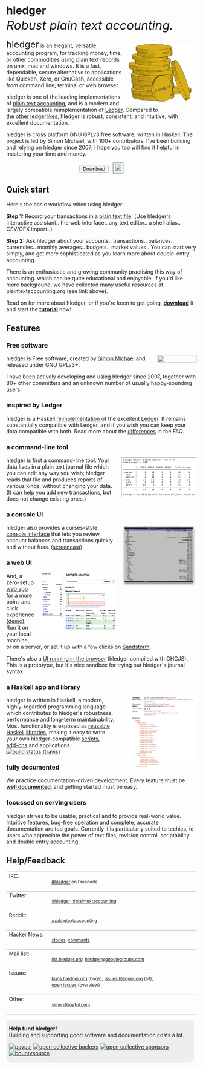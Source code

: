 <style>
 .highslide img {max-width:200px; float:right; margin:0 0 1em 1em;}
 .highslide-caption {color:white; background-color:black;}
 a {white-space:nowrap;}

/* h2 { font-size:x-large; margin-top:.5em; } */
/* h3 { font-size:large; margin-bottom:.2em; } */
tr { border-top:thin solid #bbb; border-bottom:thin solid #bbb; vertical-align:top; }
td:nth-child(1) { padding-right:1em; white-space:nowrap; }
.col-sm-3, .col-sm-4 {
  padding:0;
}
.contentbox {
  margin:1em .5em .5em 0;
  padding:.1em .5em;
  border-radius:1em;
}
#introduction {
/*  background-color:#ffb; */
}
#help {
  background-color:#fdd;
}
#reference {
  background-color:#eef;
  text-align:left;
}
#reference .subcontent {
  margin-left:1em;
}
#dev {
  background-color:#eee;
  text-align:left;
}
#dev .subcontent {
  margin-left:1em;
}
#wiki {
  background-color:#efe;
  text-align:center;
}
#wiki .subcontent {
}

#tagline {
  font-size:xx-large;
  font-style:italic; 
  position:relative; 
  top:-.5em;
}

</style>

# hledger

<div id=tagline>
Robust plain text accounting.
<!-- Friendly, robust plain text accounting. -->
<!-- Robust, powerful, plain text accounting. -->
<!-- Robust, precise, plain text accounting. -->
<!-- Plain text accounting for everyone. -->
<!-- Making accounting fun for techies. -->
</div>

<img id="coins" src="_static/images/coins2-248.png" style="width:33%; float:right; margin:1em 1em 0 1em;" />
<span style="font-size:x-large;">hledger</span> 
is an elegant, versatile accounting program, 
for tracking money, time, or other commodities
using plain text records
on unix, mac and windows. 
It is a fast, dependable, secure alternative to 
applications like Quicken, Xero, or GnuCash,
accessible from command line, terminal or web browser.

hledger is one of the leading implementations of [plain text accounting](http://plaintextaccounting.org),
and is a modern and largely compatible reimplementation of [Ledger](https://ledger-cli.org).
Compared to [the other ledgerlikes](https://plaintextaccounting.org/#software), 
hledger is robust, consistent, and intuitive, with excellent documentation.

hledger is cross platform GNU GPLv3 free software, written in Haskell.
The project is led by Simon Michael, with 100+ contributors.
I've been building and relying on hledger since 2007;
I hope you too will find it helpful in mastering your time and money.

<div class="row" style="text-align:center; ">
<a href="download.html"><button type="button" class="btn btn-primary" title="All the ways to install hledger. Get it now!">Download</button></a>
&nbsp;
<a href="https://github.com/simonmichael/hledger"><button type="button" class="btn btn-neutral" style="padding:4px;" title="hledger on Github. Star us!"><img width="142" src="https://img.shields.io/github/stars/simonmichael/hledger.svg?style=for-the-badge&logo=GitHub&label=Github&color=lightgrey"></button></a>
</div>


## Quick start

Here's the basic workflow when using hledger:

**Step 1:**
Record your transactions in a [plain text file](journal).
(Use hledger's interactive assistant.. the web interface.. any text editor.. a shell alias.. CSV/OFX import..)
<!-- using a simple format. -->
<!-- Do it daily, or all at once. -->
<!-- Record what you know; you'll get better at it. -->

**Step 2:**
Ask hledger about your accounts.. transactions.. balances.. currencies.. monthly averages.. budgets.. market values..
You can start very simply, and get more sophisticated as you learn more about double-entry accounting.

There is an enthusiastic and growing community practising this way of accounting.
which can be quite educational and enjoyable.
If you'd like more background, 
we have collected many useful resources at plaintextaccounting.org (see link above).

Read on for more about hledger, or if you're keen to get going,
**[download](download)** it and start the **[tutorial](basics-tutorial)** now!

<!-- I use it for: -->

<!-- - tracking spending and income -->
<!-- - seeing time reports by day/week/month/project -->
<!-- - getting accurate numbers for client billing and tax filing -->
<!-- - tracking invoices -->
<!-- - building financial and time clarity and serenity -->

## Features

### Free software

<a href="http://www.gnu.org/licenses/gpl.html" style="float:right; margin:0 0 1em 0;"><img width="104" height="20" src="https://img.shields.io/badge/license-GPLv3+-brightgreen.svg" /></a>
hledger is Free software, created by [Simon Michael](http://joyful.com)
and released under GNU GPLv3+.

I have been actively developing and using hledger since 2007,
together with 80+ other committers and an unknown number of usually happy-sounding users.

### inspired by Ledger

hledger is a Haskell [reimplementation](https://github.com/simonmichael/hledger/wiki/FAQ#hledger--ledger)
of the excellent [Ledger](http://ledger-cli.org).
It remains substantially compatible with Ledger, and if you wish you can keep your data compatible with both.
Read more about the [differences](https://github.com/simonmichael/hledger/wiki/FAQ#features) in the FAQ.


### a command-line tool

<a href="_static/images/balance-q-inc.png" class="highslide" onclick="return hs.expand(this)"><img src="_static/images/balance-q-inc.png" title="Balance report showing income/expense by quarter" /></a>

hledger is first a command-line tool.
Your data lives in a plain text journal file which you can edit
any way you wish; hledger reads that file and produces reports of
various kinds, without changing your data. (It can help you add new
transactions, but does not change existing ones.)

### a console UI

<a href="_static/images/hledger-ui/hledger-ui-bcexample-acc.png" class="highslide" onclick="return hs.expand(this)"><img src="_static/images/hledger-ui/hledger-ui-bcexample-acc.png" title="hledger-ui accounts screen" /></a>
hledger also provides a curses-style [console&nbsp;interface](manual#ui)
that lets you review account balances and transactions quickly and without fuss.
([screencast](https://asciinema.org/a/29665))

### a web UI

<a href="_static/images/hledger-web/normal/register.png" class="highslide" onclick="return hs.expand(this)"><img src="_static/images/hledger-web/normal/register.png" title="Account register view with accounts sidebar" /></a>

And, a zero-setup
[web&nbsp;app](hledger-web) for a more point-and-click experience
([demo](http://demo.hledger.org)).
Run it on your local machine, or on a server, 
or set it up with a few clicks on
[Sandstorm](https://apps.sandstorm.io/app/8x12h6p0x0nrzk73hfq6zh2jxtgyzzcty7qsatkg7jfg2mzw5n90).

There's also a [UI running in the browser](https://hledger.alhur.es) (hledger compiled with GHCJS).
This is a prototype, but it's nice sandbox for trying out hledger's journal syntax.

### a Haskell app and library

<a href="_static/images/hledger-lib-api.png" class="highslide" onclick="return hs.expand(this)"><img src="_static/images/hledger-lib-api.png" title="Part of hledger-lib's haddock api documentation" /></a>

hledger is written in Haskell, a modern, highly-regarded
programming language which contributes to hledger's robustness,
performance and long-term maintainability.  Most functionality is
exposed as
[reusable](http://hackage.haskell.org/package/hledger-lib)
[Haskell](http://hackage.haskell.org/package/hledger)
[libraries](http://hackage.haskell.org/package/hledger-web), making it
easy to write your own hledger-compatible
[scripts](more-docs.html#scripting-examples), [add-ons](manual.html#add-ons) and
applications.
&nbsp;&nbsp;[![build status (travis)](https://travis-ci.org/simonmichael/hledger.svg?branch=master)](https://travis-ci.org/simonmichael/hledger)

<!-- <div class="indent1"> -->
<!-- ### comfortable for techies, usable by all -->

<!-- hledger aims to be useful to both computer experts and regular folks. -->
<!-- Currently it is a bit more suited to power users, who appreciate the -->
<!-- power of text files, revision control, scriptability and double entry -->
<!-- accounting. The web interface helps make it accessible to GUI-only -->
<!-- folk as well. -->
<!-- </div> -->

### fully documented

We practice documentation-driven development. 
Every feature must be **[well documented](index.html#reference)**, 
and getting started must be easy.

### focussed on serving users

hledger strives to be usable, practical and to provide real-world value.
Intuitive features, bug-free operation and complete, accurate documentation are top goals.
Currently it is particularly suited to techies, ie users who appreciate the
power of text files, revision control, scriptability and double entry
accounting.



## Help/Feedback

<table>
<tr><td>IRC:         </td><td><small>

[#hledger](http://irc.hledger.org) on Freenode <!-- [chat log](http://ircbrowse.net/browse/hledger); --> <!-- see also [#ledger](http://webchat.freenode.net?channels=ledger&randomnick=1) --> <!-- *Quick help and background chat.* --> <!-- *If you don't get an answer promptly, you can type `sm` to alert me, or leave the window open and check back later.* --></small></td></tr>
<tr><td>Twitter:     </td><td><small>

[#hledger, #plaintextaccounting](#twitter)</small></td></tr>
<tr><td>Reddit:      </td><td><small>

[/r/plaintextaccounting](https://www.reddit.com/r/plaintextaccounting/)</small></td></tr>
<tr><td>Hacker News: </td><td><small>

[stories](https://hn.algolia.com/?query=hledger&sort=byDate&prefix&page=0&dateRange=all&type=story), [comments](https://hn.algolia.com/?query=hledger&sort=byDate&prefix=false&page=0&dateRange=all&type=comment)</small></td></tr>
<tr><td>Mail list:   </td><td><small>

[list.hledger.org](http://list.hledger.org), [hledger@googlegroups.com](mailto:hledger@googlegroups.com)</small></td></tr>
<tr><td>Issues:      </td><td><small>

[bugs.hledger.org](http://bugs.hledger.org)&nbsp;(bugs), [issues.hledger.org](http://issues.hledger.org)&nbsp;(all), [open issues](CONTRIBUTING.html#open-issues)&nbsp;(overview)</small></td></tr>
<tr><td>Other:       </td><td><small>

[simon@joyful.com](mailto:simon@joyful.com)</small></td></tr>
</table>


<div id=dev class=contentbox>

**Help fund hledger!**\
Building and supporting good software and documentation costs a lot.

<a href="https://www.paypal.com/cgi-bin/webscr?cmd=_s-xclick&amp;hosted_button_id=5J33NLXYXCYAY"><img width=62 height=31 border=0 src="https://www.paypal.com/en_US/i/btn/x-click-but04.gif" title="Give one time or recurringly with Paypal" alt="paypal"></a>
<a href="https://opencollective.com/hledger#support"><img border="0" src="https://opencollective.com/hledger/backers/badge.svg" title="Back us with a monthly donation at Open Collective" alt="open collective backers"></a>
<a href="https://opencollective.com/hledger#support"><img border="0" src="https://opencollective.com/hledger/sponsors/badge.svg" title="Sponsor us with a $100+ monthly donation at Open Collective and get your organization's logo on our README" alt="open collective sponsors"></a>
<a href="https://www.bountysource.com/trackers/536505-simonmichael-hledger"><img border=0 src="https://www.bountysource.com/badge/tracker?tracker_id=536505" title="Contribute or claim issue bounties via Bountysource" alt="bountysource"></a>
</div>
